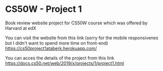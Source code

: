 # CS50W - Project 1

Book review website project for CS50W course which was offered by Harvard at edX

You can visit the website from this link (sorry for the mobile responsivenes but I didn't want to spend more time on front-end) https://cs50project1ataberk.herokuapp.com/

You can acces the details of the project from this link https://docs.cs50.net/web/2019/x/projects/1/project1.html
